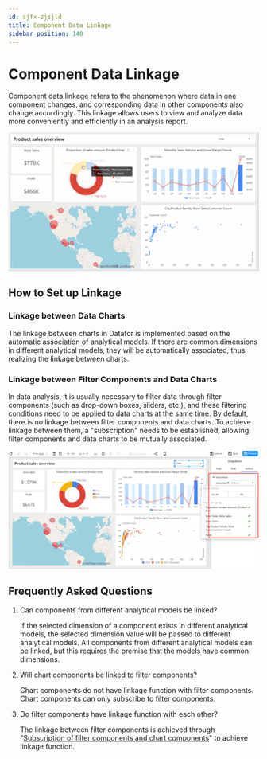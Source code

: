 ```yaml
---
id: sjfx-zjsjld
title: Component Data Linkage
sidebar_position: 140
---
```

# Component Data Linkage

Component data linkage refers to the phenomenon where data in one component changes, and corresponding data in other components also change accordingly. This linkage allows users to view and analyze data more conveniently and efficiently in an analysis report.

![linkage](../../../static/img/en/datafor/analysis/linkage.gif)


## How to Set up Linkage

### Linkage between Data Charts

The linkage between charts in Datafor is implemented based on the automatic association of analytical models. If there are common dimensions in different analytical models, they will be automatically associated, thus realizing the linkage between charts.

### Linkage between Filter Components and Data Charts

In data analysis, it is usually necessary to filter data through filter components (such as drop-down boxes, sliders, etc.), and these filtering conditions need to be applied to data charts at the same time. By default, there is no linkage between filter components and data charts. To achieve linkage between them, a "subscription" needs to be established, allowing filter components and data charts to be mutually associated.

![1680788188190](../../../static/img/en/datafor/analysis/1680788188190.png)

## Frequently Asked Questions

   1. Can components from different analytical models be linked?
   
      If the selected dimension of a component exists in different analytical models, the selected dimension value will be passed to different analytical models. All components from different analytical models can be linked, but this requires the premise that the models have common dimensions.
   
   2. Will chart components be linked to filter components?
   
      Chart components do not have linkage function with filter components. Chart components can only subscribe to filter components.
   
   3. Do filter components have linkage function with each other?
   
      The linkage between filter components is achieved through "[Subscription of filter components and chart components](https://datafor123.github.io/docs/visualizer/visualization-sxzjhtbzjddy)" to achieve linkage function.